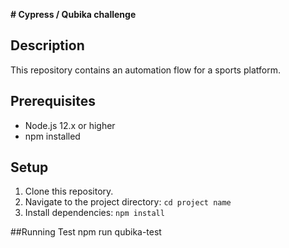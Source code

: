 **# Cypress / Qubika challenge**

## Description
This repository contains an automation flow for a sports platform.

## Prerequisites
- Node.js 12.x or higher
- npm installed
  
## Setup
1. Clone this repository.
2. Navigate to the project directory: `cd project name`
3. Install dependencies: `npm install`

##Running Test
npm run qubika-test
